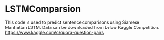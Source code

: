 # LSTMComparsion
This code is used to predict sentence comparisons using Siamese Manhattan LSTM. Data can be downloaded from below Kaggle Competition.
https://www.kaggle.com/c/quora-question-pairs

